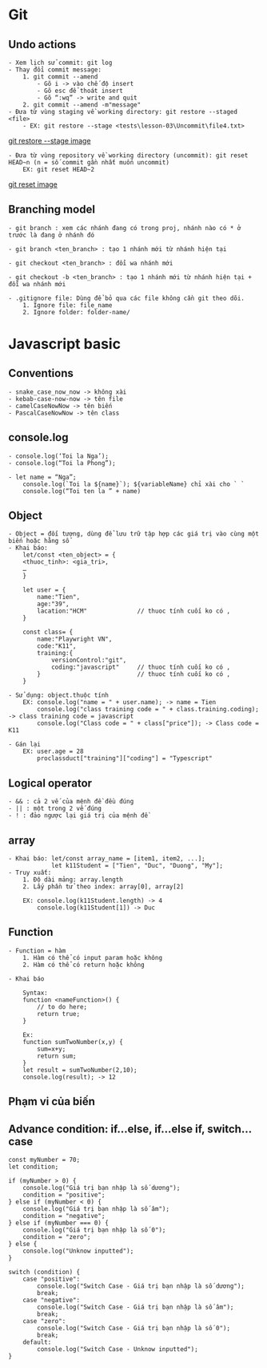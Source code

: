 # Git

## Undo actions
    - Xem lịch sử commit: git log
    - Thay đổi commit message: 
        1. git commit --amend
            - Gõ i -> vào chế độ insert
            - Gõ esc để thoát insert
            - Gõ “:wq” -> write and quit
        2. git commit --amend -m"message"
    - Đưa từ vùng staging về working directory: git restore --staged <file>
        - EX: git restore --stage <tests\lesson-03\Uncommit\file4.txt> 
[git restore --stage image](https://photos.google.com/u/2/share/AF1QipOQAevxwh1JCkJxbYa_xZCKNSM3JjvsjeerbD_vyjYmgOs16umYVntlWSxemN1mWw/photo/AF1QipOOuMD3iV1ndqanFVGZYrEK8GQ1iFFDfJ_bU2eb?key=VEtvNDROQ0ZTeWQ0ZVBmR3NzOFI3eklRR1FaWUx3)

    - Đưa từ vùng repository về working directory (uncommit): git reset HEAD~n (n = số commit gần nhất muốn uncommit) 
        EX: git reset HEAD~2
[git reset image](https://photos.google.com/u/2/share/AF1QipOQAevxwh1JCkJxbYa_xZCKNSM3JjvsjeerbD_vyjYmgOs16umYVntlWSxemN1mWw/photo/AF1QipNe_HZWdSejGWMCDsmsDplbN04zhv0OzB2ATPQO?key=VEtvNDROQ0ZTeWQ0ZVBmR3NzOFI3eklRR1FaWUx3)

## Branching model
    - git branch : xem các nhánh đang có trong proj, nhánh nào có * ở trước là đang ở nhánh đó

    - git branch <ten_branch> : tạo 1 nhánh mới từ nhánh hiện tại

    - git checkout <ten_branch> : đổi wa nhánh mới

    - git checkout -b <ten_branch> : tạo 1 nhánh mới từ nhánh hiện tại + đỗi wa nhánh mới

    - .gitignore file: Dùng để bỏ qua các file không cần git theo dõi.
        1. Ignore file: file_name
        2. Ignore folder: folder-name/

# Javascript basic

## Conventions
    - snake_case_now_now -> không xài
    - kebab-case-now-now -> tên file
    - camelCaseNowNow -> tên biến
    - PascalCaseNowNow -> tên class

## console.log
    - console.log(‘Toi la Nga’);
    - console.log(“Toi la Phong”);

    - let name = “Nga”;
        console.log(`Toi la ${name}`); ${variableName} chỉ xài cho ` `
        console.log(“Toi ten la ” + name)

## Object 
    - Object = đối tượng, dùng để lưu trữ tập hợp các giá trị vào cùng một biến hoặc hằng số
    - Khai báo: 
        let/const <ten_object> = {
        <thuoc_tinh>: <gia_tri>,
        …
        }

        let user = {
            name:"Tien",
            age:"39",
            lacation:"HCM"              // thuoc tính cuối ko có ,
        }

        const class= {
            name:"Playwright VN",
            code:"K11",
            training:{
                versionControl:"git",
                coding:"javascript"     // thuoc tính cuối ko có ,
            }                           // thuoc tính cuối ko có ,
        }

    - Sử dụng: object.thuộc tính
        EX: console.log("name = " + user.name); -> name = Tien
            console.log("class training code = " + class.training.coding); -> class training code = javascript
            console.log("Class code = " + class["price"]); -> Class code = K11

    - Gán lại
        EX: user.age = 28
            proclassduct["training"]["coding"] = "Typescript"

## Logical operator

    - && : cả 2 vế của mệnh đề đều đúng
    - || : một trong 2 vế đúng
    - ! : đảo ngược lại giá trị của mệnh đề

## array

    - Khai báo: let/const array_name = [item1, item2, ...]; 
                let k11Student = ["Tien", "Duc", "Duong", "My"];
    - Truy xuất:
        1. Độ dài mảng: array.length
        2. Lấy phần tử theo index: array[0], array[2]

        EX: console.log(k11Student.length) -> 4
            console.log(k11Student[1]) -> Duc

## Function

    - Function = hàm
        1. Hàm có thể có input param hoặc không
        2. Hàm có thể có return hoặc không

    - Khai báo

        Syntax:        
        function <nameFunction>() {
            // to do here;
            return true;
        }

        Ex: 
        function sumTwoNumber(x,y) {
            sum=x+y;
            return sum;
        }
        let result = sumTwoNumber(2,10);
        console.log(result); -> 12


## Phạm vi của biến


## Advance condition: if…else, if…else if, switch…case

    const myNumber = 70;
    let condition;

    if (myNumber > 0) {
        console.log("Giá trị bạn nhập là số dương");
        condition = "positive";
    } else if (myNumber < 0) {
        console.log("Giá trị bạn nhập là số âm");
        condition = "negative";
    } else if (myNumber === 0) {
        console.log("Giá trị bạn nhập là số 0");
        condition = "zero";
    } else {
        console.log("Unknow inputted");
    }

    switch (condition) {
        case "positive":
            console.log("Switch Case - Giá trị bạn nhập là số dương");
            break;
        case "negative":
            console.log("Switch Case - Giá trị bạn nhập là số âm");
            break;
        case "zero":
            console.log("Switch Case - Giá trị bạn nhập là số 0");
            break;
        default:
            console.log("Switch Case - Unknow inputted");
    }